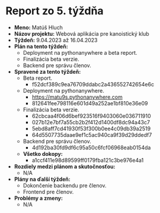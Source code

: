 # Report zo 5. týždňa
- **Meno:** Matúš Hluch
- **Názov projektu:** Webová aplikácia pre kanoistický klub
- **Týždeň:** 9.04.2023 až 16.04.2023
- **Plán na tento týždeň:** 
    - Deployment na pythonanywhere a beta report.
    - Finalizácia beta verzie.
    - Backend pre správu členov.
- **Spravené za tento týždeň:**
  - Beta report.
    - f52dcf389c9ea76709ddabc2a436552742654e6c
  - Deployment na pythonanywhere.
    - https://matu9s.pythonanywhere.com
    - 812641fee798116e601d49a252ae1bf810e36e09
  - Finalizácia beta verzie.
    - 62cbcaa4f06d6bef923516f9403060e036711910
    - 027b12e7bf7a55cb2b2f412d1400df8dc94a43c7
    - 5ebd8aff7cd41930f53f300b0ee4c09db39a2519
    - 64d5507735daae9ef1c5ac940ca9f39d29ddedf7
  - Backend pre správu členov.
    - 4d192ba30fd9df6c95a50c6fcf06968eab0154da
  - **Všetko dokopy:**
    - a1ccf411e98d89599ff0179fba121c3be976e4a1
- **Rozdiely medzi plánom a skutočnosťou:**
  - N/A
- **Plány na ďalší týždeň:**
  - Dokončenie backendu pre členov.
  - Frontend pre členov.
- **Problémy a zmeny:** 
  - N/A
